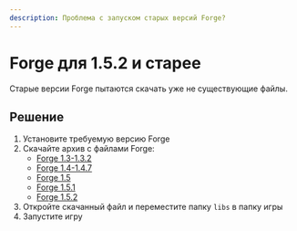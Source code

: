 ```yaml
---
description: Проблема с запуском старых версий Forge?
---
```

# Forge для 1.5.2 и старее
Старые версии Forge пытаются скачать уже не существующие файлы.  

## Решение
1. Установите требуемую версию Forge
2. Скачайте архив с файлами Forge:
    * [Forge 1.3-1.3.2](https://b2.mcarchive.net/file/mcarchive/810dd341f584a255dbfc110410720945a88ca3f2f0bb77fe76e5abe6c6d738b9/fmllibs13x_14x.zip)
    * [Forge 1.4-1.4.7](https://b2.mcarchive.net/file/mcarchive/810dd341f584a255dbfc110410720945a88ca3f2f0bb77fe76e5abe6c6d738b9/fmllibs13x_14x.zip)
    * [Forge 1.5](https://b2.mcarchive.net/file/mcarchive/09b02cd07bf148af639febfbdc496d5981c541ad5122bdc7a3af9aa472f4efba/fmllibs15.zip)
    * [Forge 1.5.1](https://b2.mcarchive.net/file/mcarchive/33227b92d2c4dca78c3503b38680b099b73c46231e9f98af92ab4743d58e139f/fmllibs151.zip)
    * [Forge 1.5.2](https://b2.mcarchive.net/file/mcarchive/1bced41d9dcdac2bbc9a077910f7652c2f433323f46d16a6c129f96377520185/fmllibs152.zip)
3. Откройте скачанный файл и переместите папку `libs` в папку игры
4. Запустите игру